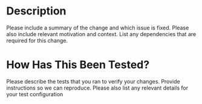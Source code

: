 # Description

Please include a summary of the change and which issue is fixed. Please also include relevant motivation and context. List any dependencies that are required for this change.



# How Has This Been Tested?

Please describe the tests that you ran to verify your changes. Provide instructions so we can reproduce. Please also list any relevant details for your test configuration
